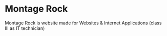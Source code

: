 # Montage Rock
Montage Rock is website made for Websites & Internet Applications (class III as IT technician)
